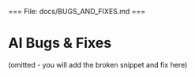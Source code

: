 === File: docs/BUGS_AND_FIXES.md ===
# AI Bugs & Fixes


(omitted - you will add the broken snippet and fix here)